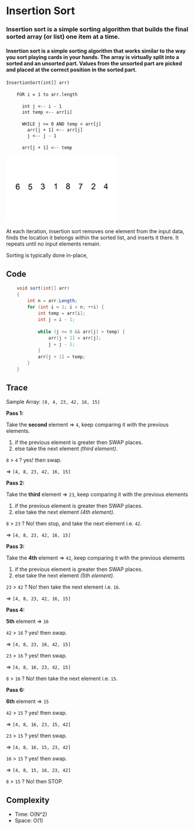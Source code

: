 # Insertion Sort

### Insertion sort is a simple sorting algorithm that builds the final sorted array (or list) one item at a time.

#### Insertion sort is a simple sorting algorithm that works similar to the way you sort playing cards in your hands. The array is virtually split into a sorted and an unsorted part. Values from the unsorted part are picked and placed at the correct position in the sorted part.

```
InsertionSort(int[] arr)

    FOR i = 1 to arr.length

      int j <-- i - 1
      int temp <-- arr[i]

      WHILE j >= 0 AND temp < arr[j]
        arr[j + 1] <-- arr[j]
        j <-- j - 1

      arr[j + 1] <-- temp

```

![image](images/Insertion-sort-example-300px.gif)

At each iteration, insertion sort removes one element from the input data, finds the location it belongs within the sorted list, and inserts it there. It repeats until no input elements remain.

Sorting is typically done in-place,

## Code 

```c#
    void sort(int[] arr)
    {
        int n = arr.Length;
        for (int i = 1; i < n; ++i) {
            int temp = arr[i];
            int j = i - 1;
 
            while (j >= 0 && arr[j] > temp) {
                arr[j + 1] = arr[j];
                j = j - 1;
            }
            arr[j + 1] = temp;
        }
    }
```

## Trace
Sample Array: ```[8, 4, 23, 42, 16, 15]```

**Pass 1:**

Take the **second** element => ```4```, keep comparing it with the previous elements.
1. if the previous element is greater then SWAP places.
2. else take the next element *(third element)*.

```8``` > ```4``` ? yes! then swap.

=> ```[4, 8, 23, 42, 16, 15]```

**Pass 2:**

Take the **third** element => ```23```, keep comparing it with the previous elements
1. if the previous element is greater then SWAP places.
2. else take the next element *(4th element)*.

```8``` > ```23``` ? No! then stop, and take the next element i.e. ```42```.

=> ```[4, 8, 23, 42, 16, 15]```

**Pass 3:**

Take the **4th** element => ```42```, keep comparing it with the previous elements
1. if the previous element is greater then SWAP places.
2. else take the next element *(5th element)*.

```23``` > ```42``` ? No! then take the next element i.e. ```16```.

=> ```[4, 8, 23, 42, 16, 15]```

**Pass 4:**

**5th** element => ```16```

```42``` > ```16``` ? yes! then swap.

=> ```[4, 8, 23, 16, 42, 15]```

```23``` > ```16``` ? yes! then swap.

=> ```[4, 8, 16, 23, 42, 15]```

```8``` > ```16``` ? No! then take the next element i.e. ```15```.

**Pass 6:**

**6th** element => ```15```

```42``` > ```15``` ? yes! then swap.

=> ```[4, 8, 16, 23, 15, 42]```

```23``` > ```15``` ? yes! then swap.

=> ```[4, 8, 16, 15, 23, 42]```

```16``` > ```15``` ? yes! then swap.

=> ```[4, 8, 15, 16, 23, 42]```

```8``` > ```15``` ? No! then STOP.

## Complexity
- Time: O(N^2) 
- Space: O(1)